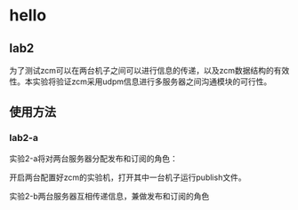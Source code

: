 # hello

## lab2

为了测试zcm可以在两台机子之间可以进行信息的传递，以及zcm数据结构的有效性。本实验将验证zcm采用udpm信息进行多服务器之间沟通模块的可行性。

## 使用方法

### lab2-a

实验2-a将对两台服务器分配发布和订阅的角色：

开启两台配置好zcm的实验机，打开其中一台机子运行publish文件。


实验2-b两台服务器互相传递信息，兼做发布和订阅的角色

